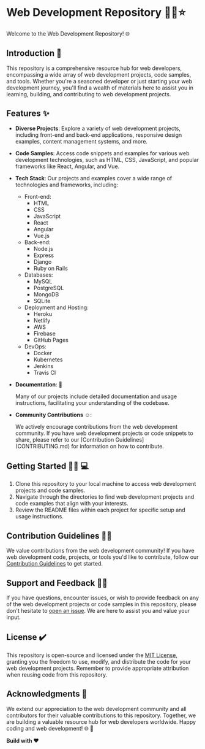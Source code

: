 # Web Development Repository 👩‍💻⭐

Welcome to the Web Development Repository! 🌐 

## Introduction 📄

This repository is a comprehensive resource hub for web developers, encompassing a wide array of web development projects, code samples, and tools. Whether you're a seasoned developer or just starting your web development journey, you'll find a wealth of materials here to assist you in learning, building, and contributing to web development projects.

## Features ✨

- **Diverse Projects**: Explore a variety of web development projects, including front-end and back-end applications, responsive design examples, content management systems, and more.

- **Code Samples**: Access code snippets and examples for various web development technologies, such as HTML, CSS, JavaScript, and popular frameworks like React, Angular, and Vue.

- **Tech Stack**: Our projects and examples cover a wide range of technologies and frameworks, including:

    - Front-end:
        - HTML
        - CSS
        - JavaScript
        - React
        - Angular
        - Vue.js
    - Back-end:
        - Node.js
        - Express
        - Django
        - Ruby on Rails
    - Databases:
        - MySQL
        - PostgreSQL
        - MongoDB
        - SQLite
    - Deployment and Hosting:
        - Heroku
        - Netlify
        - AWS
        - Firebase
        - GitHub Pages
    - DevOps:
        - Docker
        - Kubernetes
        - Jenkins
        - Travis CI

- **Documentation**: 📄

  Many of our projects include detailed documentation and usage instructions, facilitating your understanding of the codebase.

- **Community Contributions** ☺️:

  We actively encourage contributions from the web development community. If you have web development projects or code snippets to share, please refer to our [Contribution Guidelines] 
  (CONTRIBUTING.md) for information on how to contribute.

## Getting Started 🙌🏻 💻

1. Clone this repository to your local machine to access web development projects and code samples.
2. Navigate through the directories to find web development projects and code examples that align with your interests.
3. Review the README files within each project for specific setup and usage instructions.

## Contribution Guidelines 🤝🏻

We value contributions from the web development community! If you have web development code, projects, or tools you'd like to contribute, follow our [Contribution Guidelines](CONTRIBUTING.md) to get started.

## Support and Feedback ✍🏻

If you have questions, encounter issues, or wish to provide feedback on any of the web development projects or code samples in this repository, please don't hesitate to [open an issue](https://github.com/your-username/web-development-repo/issues). We are here to assist you and value your input.

## License ✔️

This repository is open-source and licensed under the [MIT License](LICENSE), granting you the freedom to use, modify, and distribute the code for your web development projects. Remember to provide appropriate attribution when reusing code from this repository.

## Acknowledgments 🌟

We extend our appreciation to the web development community and all contributors for their valuable contributions to this repository. Together, we are building a valuable resource hub for web developers worldwide. Happy coding and web development! 🌐 🚀

**Build with ❤️**
